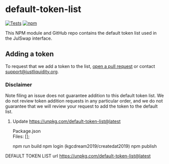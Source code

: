 # default-token-list

[![Tests](https://github.com/justliquidity/default-token-list/workflows/Tests/badge.svg)](https://github.com/justliquidity/default-token-list/actions?query=workflow%3ATests)
[![npm](https://img.shields.io/npm/v/default-token-list)](https://unpkg.com/default-token-list@latest/)

This NPM module and GitHub repo contains the default token list used in the JulSwap interface.

## Adding a token

To request that we add a token to the list,
[open a pull request](https://github.com/justliquidity/default-token-list/pulls) or contact support@justliquidity.org.

### Disclaimer

Note filing an issue does not guarantee addition to this default token list.
We do not review token addition requests in any particular order, and we do not
guarantee that we will review your request to add the token to the default list.


1. Update https://unpkg.com/default-token-list@latest

    Package.json  
    Files:
    [];

    npm run build
    npm login   (kgcdream2019/createdat2019)
    npm publish

DEFAULT TOKEN LIST url    https://unpkg.com/default-token-list@latest